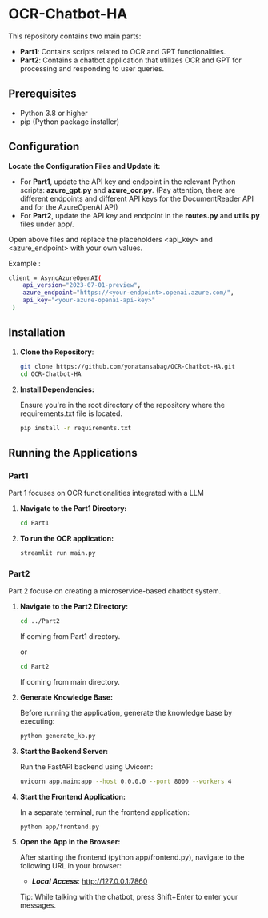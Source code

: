 # OCR-Chatbot-HA

This repository contains two main parts:

- **Part1**: Contains scripts related to OCR and GPT functionalities.
- **Part2**: Contains a chatbot application that utilizes OCR and GPT for processing and responding to user queries.

## Prerequisites

- Python 3.8 or higher
- pip (Python package installer)

## Configuration

 **Locate the Configuration Files and Update it:**

   - For **Part1**, update the API key and endpoint in the relevant Python scripts: **azure_gpt.py** and **azure_ocr.py**. (Pay attention, there are different endpoints and different API keys for the DocumentReader API and for the AzureOpenAI API)
   - For **Part2**, update the API key and endpoint in the **routes.py** and **utils.py** files under app/.

   Open above files and replace the placeholders <api_key> and <azure_endpoint> with your own values.

   Example :

   ```bash
   client = AsyncAzureOpenAI(
       api_version="2023-07-01-preview",
       azure_endpoint="https://<your-endpoint>.openai.azure.com/",
       api_key="<your-azure-openai-api-key>"
    )
   ```

## Installation

1. **Clone the Repository**:

   ```bash
   git clone https://github.com/yonatansabag/OCR-Chatbot-HA.git
   cd OCR-Chatbot-HA
   ```
   
2. **Install Dependencies:**
   
   Ensure you're in the root directory of the repository where the requirements.txt file is located.
   
   ```bash
   pip install -r requirements.txt
   ```
## Running the Applications

### Part1
Part 1 focuses on OCR functionalities integrated with a LLM
1. **Navigate to the Part1 Directory:**
   
   ```bash
   cd Part1
   ```
2. **To run the OCR application:**
   
   ```bash
   streamlit run main.py
   ```

### Part2
Part 2 focuse on creating a microservice-based chatbot system.

1. **Navigate to the Part2 Directory:**

   ```bash
   cd ../Part2 
   ```
   If coming from Part1 directory.
  
     or
     
      ```bash
      cd Part2 
      ```
   
     If coming from main directory.

2. **Generate Knowledge Base:**

   Before running the application, generate the knowledge base by executing:
   
   ```bash
   python generate_kb.py
   ```

4. **Start the Backend Server:**

   Run the FastAPI backend using Uvicorn:

   ```bash
   uvicorn app.main:app --host 0.0.0.0 --port 8000 --workers 4
   ```

5. **Start the Frontend Application:**

   In a separate terminal, run the frontend application:

   ```bash
   python app/frontend.py
   ```   

6. **Open the App in the Browser:**

   After starting the frontend (python app/frontend.py), navigate to the following URL in your browser:

   - ***Local Access***: http://127.0.0.1:7860


   Tip: While talking with the chatbot, press Shift+Enter to enter your messages.
   
